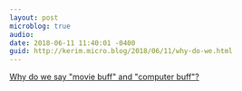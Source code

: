 ```yaml
---
layout: post
microblog: true
audio: 
date: 2018-06-11 11:40:01 -0400
guid: http://kerim.micro.blog/2018/06/11/why-do-we.html
---
```

[Why do we say "movie buff" and "computer buff"?](http://www.thehindu.com/thehindu/edu/2003/02/18/stories/2003021800030205.htm)
